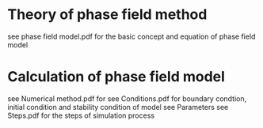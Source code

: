 # Theory of phase field method
see phase field model.pdf for the basic concept and equation of phase field model
 
# Calculation of phase field model
see Numerical method.pdf for 
see Conditions.pdf for boundary condtion, initial condition and stability condition of model
see Parameters 
see Steps.pdf for the steps of simulation process

